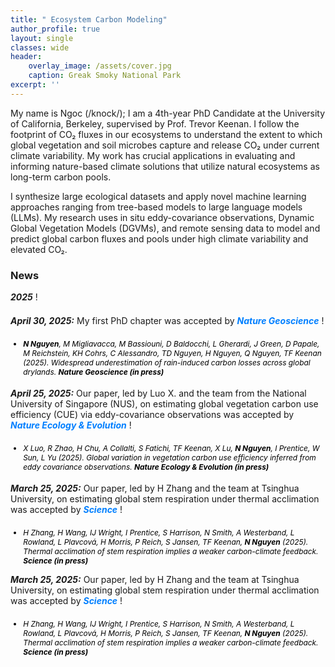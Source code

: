 ```yaml
---
title: " Ecosystem Carbon Modeling"
author_profile: true
layout: single
classes: wide
header:
    overlay_image: /assets/cover.jpg
    caption: Greak Smoky National Park
excerpt: ''
---
```


<p>
  My name is Ngoc (/knock/); I am a 4th-year PhD Candidate at the University of California, Berkeley, supervised by Prof. Trevor Keenan. I follow the footprint of CO₂ fluxes in our ecosystems to understand the extent to which global vegetation and soil microbes capture and release CO₂ under current climate variability. My work has crucial applications in evaluating and informing nature-based climate solutions that utilize natural ecosystems as long-term carbon pools.
</p>

<p>
  I synthesize large ecological datasets and apply novel machine learning approaches ranging from tree-based models to large language models (LLMs). My research uses in situ eddy-covariance observations, Dynamic Global Vegetation Models (DGVMs), and remote sensing data to model and predict global carbon fluxes and pools under high climate variability and elevated CO₂.
</p>


### News
<p style="margin-bottom:1.5em;">
  <strong><em>2025</em></strong>
 </span>!
</p>
<p style="margin-bottom:1.5em;">
  <strong><em>April 30, 2025:</em></strong> My first PhD chapter was accepted by  
  <span style="color:#007fff; font-style: italic;">
    <strong><em>Nature Geoscience</em></strong>
  </span>!
</p>
<ul style="font-size:85%; margin:4px 0 1.5em;">
  <li style="color:black; font-style: italic;">
    <strong>N Nguyen</strong>, M Migliavacca, M Bassiouni, D Baldocchi, L Gherardi, J Green, D Papale, M Reichstein, KH Cohrs, C Alessandro, TD Nguyen, H Nguyen, Q Nguyen, TF Keenan (2025). Widespread underestimation of rain-induced carbon losses across global drylands. <strong>Nature Geoscience (in press)</strong>
  </li>
</ul>


<p style="margin-bottom:1.5em;">
  <strong><em>April 25, 2025:</em></strong> Our paper, led by Luo X. and the team from the National University of Singapore (NUS), on estimating global vegetation carbon use efficiency (CUE) via eddy-covariance observations was accepted by  
  <span style="color:#007fff; font-style: italic;">
    <strong><em>Nature Ecology &amp; Evolution</em></strong>
  </span>!
</p>
<ul style="font-size:85%; margin:4px 0 1.5em;">
  <li style="color:black; font-style: italic;">
    X Luo, R Zhao, H Chu, A Collalti, S Fatichi, TF Keenan, X Lu, <strong>N Nguyen</strong>, I Prentice, W Sun, L Yu (2025). Global variation in vegetation carbon use efficiency inferred from eddy covariance observations. <strong>Nature Ecology &amp; Evolution (in press)</strong>
  </li>
</ul>


<p style="margin-bottom:1.5em;">
  <strong><em>March 25, 2025:</em></strong> Our paper, led by H Zhang and the team at Tsinghua University, on estimating global stem respiration under thermal acclimation was accepted by  
  <span style="color:#007fff; font-style: italic;">
    <strong><em>Science</em></strong>
  </span>!
</p>
<ul style="font-size:85%; margin:4px 0;">
  <li style="color:black; font-style: italic;">
    H Zhang, H Wang, IJ Wright, I Prentice, S Harrison, N Smith, A Westerband, L Rowland, L Plavcová, H Morris, P Reich, S Jansen, TF Keenan, <strong>N Nguyen</strong> (2025). Thermal acclimation of stem respiration implies a weaker carbon-climate feedback. <strong>Science (in press)</strong>
  </li>
</ul>


<p style="margin-bottom:1.5em;">
  <strong><em>March 25, 2025:</em></strong> Our paper, led by H Zhang and the team at Tsinghua University, on estimating global stem respiration under thermal acclimation was accepted by  
  <span style="color:#007fff; font-style: italic;">
    <strong><em>Science</em></strong>
  </span>!
</p>
<ul style="font-size:85%; margin:4px 0;">
  <li style="color:black; font-style: italic;">
    H Zhang, H Wang, IJ Wright, I Prentice, S Harrison, N Smith, A Westerband, L Rowland, L Plavcová, H Morris, P Reich, S Jansen, TF Keenan, <strong>N Nguyen</strong> (2025). Thermal acclimation of stem respiration implies a weaker carbon-climate feedback. <strong>Science (in press)</strong>
  </li>
</ul>

  

